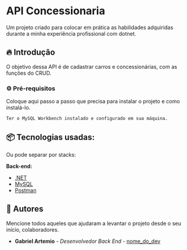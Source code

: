 # API Concessionaria

Um projeto criado para colocar em prática as habilidades adquiridas durante a minha experiência profissional com dotnet.

## 🔥 Introdução

O objetivo dessa API é de cadastrar carros e concessionárias, com as funções do CRUD.

### ⚙️ Pré-requisitos

Coloque aqui passo a passo que precisa para instalar o projeto e como instalá-lo.

```
Ter o MySQL Workbench instalado e configurado em sua máquina.
```

## 📦 Tecnologias usadas:

Ou pode separar por stacks:

**Back-end:**
* [.NET]([https://nodejs.org/](https://img.shields.io/badge/.NET-5C2D91?style=for-the-badge&logo=.net&logoColor=white))
* [MySQL]([https://mongodb.com/](https://img.shields.io/badge/MongoDB-%234ea94b.svg?style=for-the-badge&logo=mongodb&logoColor=white))
* [Postman]([https://postman.com/]([https://img.shields.io/badge/MongoDB-%234ea94b.svg?style=for-the-badge&logo=mongodb&logoColor=white](https://img.shields.io/badge/Postman-FF6C37?style=for-the-badge&logo=postman&logoColor=white)))

## 👷 Autores

Mencione todos aqueles que ajudaram a levantar o projeto desde o seu início, colaboradores.

* **Gabriel Artemio** - *Desenvolvedor Back End* - [nome_do_dev](https://github.com/gabriel-artemio)
